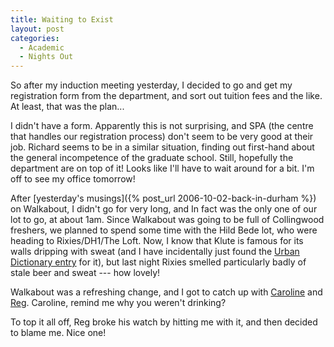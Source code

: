 ```yaml
---
title: Waiting to Exist
layout: post
categories:
  - Academic
  - Nights Out
---
```

So after my induction meeting yesterday, I decided to go and get my registration form from the department, and sort out tuition fees and the like. At least, that was the plan...

I didn't have a form. Apparently this is not surprising, and SPA (the centre that handles our registration process) don't seem to be very good at their job. Richard seems to be in a similar situation, finding out first-hand about the general incompetence of the graduate school. Still, hopefully the department are on top of it! Looks like I'll have to wait around for a bit. I'm off to see my office tomorrow!

After [yesterday's musings]({% post_url 2006-10-02-back-in-durham %}) on Walkabout, I didn't go for very long, and In fact was the only one of our lot to go, at about 1am. Since Walkabout was going to be full of Collingwood freshers, we planned to spend some time with the Hild Bede lot, who were heading to Rixies/DH1/The Loft. Now, I know that Klute is famous for its walls dripping with sweat (and I have incidentally just found the [Urban Dictionary entry](http://urbandictionary.com/define.php?term=Klute) for it), but last night Rixies smelled particularly badly of stale beer and sweat --- how lovely!

Walkabout was a refreshing change, and I got to catch up with [Caroline](https://pictures.scholesmafia.co.uk/index.php/?profile=46) and [Reg](https://pictures.scholesmafia.co.uk/index.php/?profile=88). Caroline, remind me why you weren't drinking?

To top it all off, Reg broke his watch by hitting me with it, and then decided to blame me. Nice one!